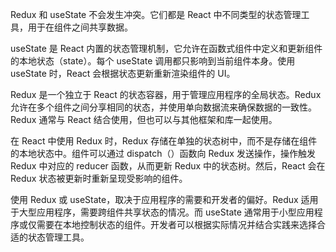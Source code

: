 Redux 和 useState 不会发生冲突。它们都是 React 中不同类型的状态管理工具，用于在组件之间共享数据。

useState 是 React 内置的状态管理机制，它允许在函数式组件中定义和更新组件的本地状态（state）。每个 useState 调用都只影响到当前组件本身。使用 useState 时，React 会根据状态更新重新渲染组件的 UI。

Redux 是一个独立于 React 的状态容器，用于管理应用程序的全局状态。Redux 允许在多个组件之间分享相同的状态，并使用单向数据流来确保数据的一致性。Redux 通常与 React 结合使用，但也可以与其他框架和库一起使用。

在 React 中使用 Redux 时，Redux 存储在单独的状态树中，而不是存储在组件的本地状态中。组件可以通过 dispatch（）函数向 Redux 发送操作，操作触发 Redux 中对应的 reducer 函数，从而更新 Redux 中的状态树。然后，React 会在 Redux 状态被更新时重新呈现受影响的组件。

使用 Redux 或 useState，取决于应用程序的需要和开发者的偏好。Redux 适用于大型应用程序，需要跨组件共享状态的情况。而 useState 通常用于小型应用程序或仅需要在本地控制状态的组件。开发者可以根据实际情况并结合实践来选择合适的状态管理工具。